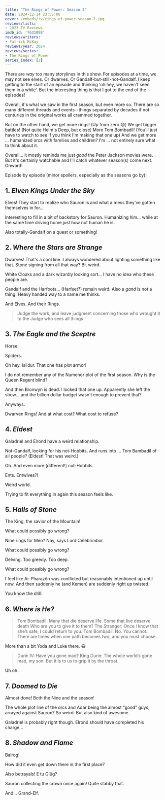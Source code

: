 ```yaml
---
title: "The Rings of Power: Season 2"
date: 2024-12-14 23:55:00
cover: /embeds/tv/rings-of-power-season-2.jpg
reviews/lists:
- 2023 TV Reviews
imdb_id: '7631058'
reviews/writers:
- Patrick McKay
reviews/year: 2024
reviews/series:
- The Rings of Power
series_index: [2]
---
```

There are *way* too many storylines in this show. For episodes at a time, we may not see elves. Or dwarves. Or Gandalf-but-still-not-Gandalf. I keep getting to the start of an episode and thinking 'oh hey, we haven't seen them in a while'. But the interesting thing is that I got to the end of the episodes!

Overall, it's what we saw in the first season, but even more so. There are so many different threads and events--things separated by decades if not centuries in the original works all crammed together. 

But on the other hand, we get more rings! (Up from zero :smile:) We get bigger battles! (Not quite Helm's Deep, but close) More Tom Bombadil! (You'll just have to watch to see if you think I'm making that one up) And we get more ... humanized orcs with families and children? I'm ... not entirely sure what to think about it. 

Overall... it mostly reminds me just *good* the Peter Jackson movies were. But it's certainly watchable and I'll catch whatever season(s) come next. Onward!

<!--more-->

Episode by episode (minor spoilers, especially as the seasons go by):

## 1. *Elven Kings Under the Sky*

Elves! They start to realize who Sauron is and what a mess they've gotten themselves in for... 

Interesting to fill in a bit of backstory for Sauron. Humanizing him... while at the same time driving home just how not human he is. 

Also totally-Gandalf on a quest or something!

## 2. *Where the Stars are Strange*

Dwarves! That's a cool line. I always wondered about lighting something like that. Stone signing from all that way? Bit weird. 

White Cloaks and a dark wizardly looking sort... I have no idea who these people are. 

Gandalf and the Harfoots... (Harfeet?) remain weird. Also a *gand* is not a thing. Heavy handed way to a name me thinks. 

And Elves. And their Rings. 

> Judge the work, and leave judgment concerning those who wrought it to the Judge who sees all things

## 3. *The Eagle and the Sceptre*

Horse. 

Spiders. 

Oh hey. Isildur. That one has plot armor! 

I do not remember any of the Numenor plot of the first season. Why is the Queen Regent blind? 

And then Bronwyn is dead. I looked that one up. Apparently she left the show... and the billion dollar budget wasn't enough to prevent that?

Anyways. 

Dwarven Rings! And at what cost? What cost to refuse? 


## 4. *Eldest*

Galadriel and Elrond have a weird relationship. 

Not-Gandalf, looking for his not-Hobbits. And runs into ... Tom Bambadil of all people? (Eldest! That was weird.)

Oh. And even more (different!) not-Hobbits. 

Ents. Entwives?!

Weird world. 

Trying to fit everything in again this season feels like. 

## 5. *Halls of Stone*

The King, the savior of the Mountain!

What could possibly go wrong?

Nine rings for Men? Nay, says Lord Celebrimbor.  

What could possibly go wrong?

Delving. Too greedy. Too deep. 

What could possibly go wrong?

I feel like Ar-Pharazôn was conflicted but reasonably intentioned up until now. And then suddenly he (and Kemen) are suddenly right up twisted. 

You know the drill. 

## 6. *Where is He?*

> Tom Bombadil: Many that die deserve life. Some that live deserve death Who are you to give it to them?
> The Stranger: Once I know that she’s safe, I could return to you.
> Tom Bombadil: No. You cannot. There are times when one path becomes two, and you must choose.

More than a bit Yoda and Luke there. 😃

> Durin IV: Have you gone mad?
> King Durin: The whole world’s gone mad, my son. But it is to us to grip it by the throat.

Uh oh. 


## 7. *Doomed to Die*

Almost done! Both the Nine and the season!

The whole plot line of the orcs and Adar being the almost "good" guys, arrayed against Sauron? So weird. But also kind of awesome. 

Galadriel is probably right though. Elrond should have completed his charge...

## 8. *Shadow and Flame*

Balrog!

How did it even get down there in the first place?

Also betrayals! E tu Glüg? 

Sauron collecting the crown once again! Quite stabby that. 

And... Grand-Elf. 